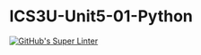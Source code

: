 # ICS3U-Unit5-01-Python

[![GitHub's Super Linter](https://github.com/noah-mccaskill/ICS3U-Unit5-01-Python/workflows/GitHub's%20Super%20Linter/badge.svg)](https://github.com/noah-mccaskill/ICS3U-Unit5-01-Python/actions)
